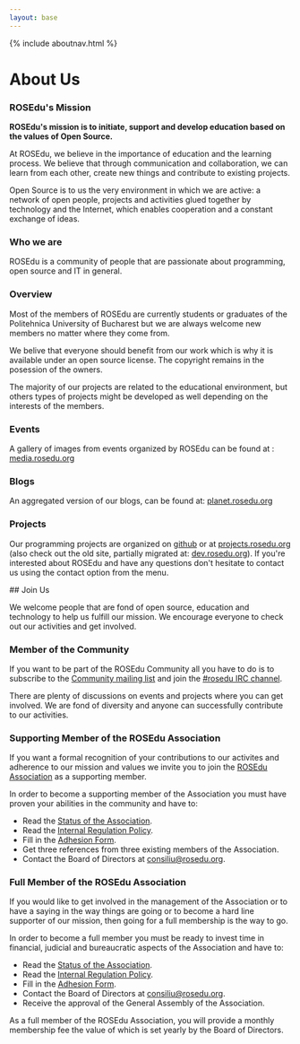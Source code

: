 ```yaml
---
layout: base
---
```


{% include aboutnav.html %}

# About Us

### ROSEdu\'s Mission

**ROSEdu\'s mission is to initiate, support and develop education based on the values of Open Source.**

At ROSEdu, we believe in the importance of education and the learning process. We believe that through communication and collaboration, we can learn from each other, create new things and contribute to existing projects.

Open Source is to us the very environment in which we are active: a network of open people, projects and activities glued together by technology and the Internet, which enables cooperation and a constant exchange of ideas.

### Who we are

ROSEdu is a community of people that are passionate about programming, open source and IT in general.

### Overview

Most of the members of ROSEdu are currently students or graduates of the Politehnica University of Bucharest but we are always welcome new members no matter where they come from.

We belive that everyone should benefit from our work which is why it is available under an open source license. The copyright remains in the posession of the owners.

The majority of our projects are related to the educational environment, but others types of projects might be developed as well depending on the interests of the members.

### Events

A gallery of images from events organized by ROSEdu can be found at : [media.rosedu.org](http://media.rosedu.org)

### Blogs

An aggregated version of our blogs, can be found at: [planet.rosedu.org](http://planet.rosedu.org)

### Projects

Our programming projects are organized on [github](https://github.com/rosedu) or at [projects.rosedu.org](http://projects.rosedu.org/projects) (also check out the old site, partially migrated at: [dev.rosedu.org](http://dev.rosedu.org)).
If you're interested about ROSEdu and have any questions don't hesitate to contact us using the contact option from the menu.

<div id="joinus"></div>
## Join Us

We welcome people that are fond of open source, education and technology to help us fulfill our mission. We encourage everyone to check out our activities and get involved.

### Member of the Community

If you want to be part of the ROSEdu Community all you have to do is to subscribe to the [Community mailing list](http://lists.rosedu.org/listinfo/rosedu-general) and join the [#rosedu IRC channel](http://webchat.freenode.net/?channels=rosedu).

There are plenty of discussions on events and projects where you can get involved. We are fond of diversity and anyone can successfully contribute to our activities.

### Supporting Member of the ROSEdu Association

If you want a formal recognition of your contributions to our activites and adherence to our mission and values we invite you to join the [ROSEdu Association](http://www.rosedu.org/legal/) as a supporting member.

In order to become a supporting member of the Association you must have proven your abilities in the community and have to:
* Read the [Status of the Association](https://docs.google.com/document/d/1dNK9OBY0ilfq68GscWe9auYFkmJy5_w1N1qdciTw5b0/pub).
* Read the [Internal Regulation Policy](https://docs.google.com/document/d/1xeFUTF28Ncb2E1doH3bhH-Terl2Wn-ap-eI9EB0kR70/pub).
* Fill in the [Adhesion Form](https://docs.google.com/uc?export=download&id=0By6_as_hLrdobFBMRHF4WXBneDg).
* Get three references from three existing members of the Association.
* Contact the Board of Directors at [consiliu@rosedu.org](mailto:consiliu@rosedu.org?subject=%5BAdeziune%20membru%20sustinator%5D%20).

### Full Member of the ROSEdu Association

If you would like to get involved in the management of the Association or to have a saying in the way things are going or to become a hard line supporter of our mission, then going for a full membership is the way to go.

In order to become a full member you must be ready to invest time in financial, judicial and bureaucratic aspects of the Association and have to:
* Read the [Status of the Association](https://docs.google.com/document/d/1dNK9OBY0ilfq68GscWe9auYFkmJy5_w1N1qdciTw5b0/pub).
* Read the [Internal Regulation Policy](https://docs.google.com/document/d/1xeFUTF28Ncb2E1doH3bhH-Terl2Wn-ap-eI9EB0kR70/pub).
* Fill in the [Adhesion Form](https://docs.google.com/uc?export=download&id=0By6_as_hLrdobFBMRHF4WXBneDg).
* Contact the Board of Directors at [consiliu@rosedu.org](mailto:consiliu@rosedu.org?subject=%5BAdeziune%20membru%20asociat%5D%20).
* Receive the approval of the General Assembly of the Association.

As a full member of the ROSEdu Association, you will provide a monthly membership fee the value of which is set yearly by the Board of Directors.

